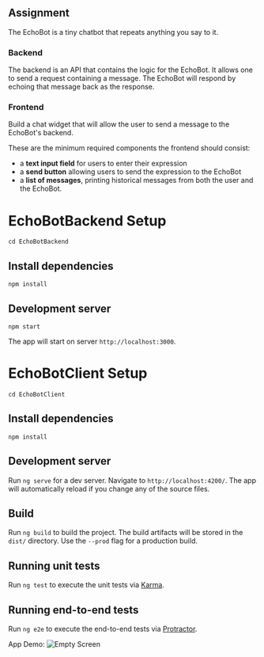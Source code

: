 ## Assignment

The EchoBot is a tiny chatbot that repeats anything you say to it.


### Backend

The backend is an API that contains the logic for the EchoBot. It allows one to send a request containing a message. The EchoBot will respond by echoing that message back as the response. 


### Frontend

Build a chat widget that will allow the user to send a message to the EchoBot's backend.

These are the minimum required components the frontend should consist:

- a **text input field** for users to enter their expression
- a **send button** allowing users to send the expression to the EchoBot
- a **list of messages**, printing historical messages from both the user and the EchoBot.


# EchoBotBackend Setup
```
cd EchoBotBackend
```
## Install dependencies
```
npm install
```
## Development server
```
npm start
```
The app will start on server `http://localhost:3000`.

# EchoBotClient Setup
```
cd EchoBotClient
```
## Install dependencies
```
npm install
```

## Development server
Run `ng serve` for a dev server. Navigate to `http://localhost:4200/`. The app will automatically reload if you change any of the source files.

## Build

Run `ng build` to build the project. The build artifacts will be stored in the `dist/` directory. Use the `--prod` flag for a production build.

## Running unit tests

Run `ng test` to execute the unit tests via [Karma](https://karma-runner.github.io).

## Running end-to-end tests

Run `ng e2e` to execute the end-to-end tests via [Protractor](http://www.protractortest.org/).

App Demo:
![Empty Screen](/master/fullstack/echobot.gif "EchoBot")
